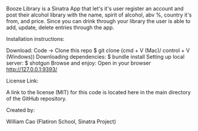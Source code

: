 Booze Library is a Sinatra App that let's it's user register an account and post their alcohol library
with the name, spirit of alcohol, abv %, country it's from, and price. Since you can drink through your library
the user is able to add, update, delete entries through the app.

Installation instructions:

Download:
Code -> Clone this repo
$ git clone (cmd + V (Mac)/ control + V (Windows))
Downloading dependencies: $ bundle install
Setting up local server: $ shotgun
Browse and enjoy: Open in your browser http://127.0.0.1:9393/

License Link:

A link to the license (MIT) for this code is located here in the main directory of the GitHub repository.

Created by:

William Cao (Flatiron School, Sinatra Project)